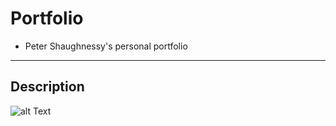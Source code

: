 # Portfolio
* Peter Shaughnessy's personal portfolio

---

## Description

![alt Text](./assets/img/horiseon.png)
